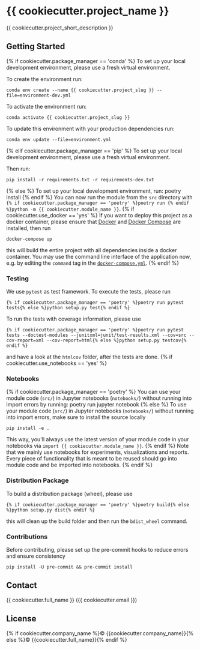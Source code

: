 # {{ cookiecutter.project_name }}

{{ cookiecutter.project_short_description }}

## Getting Started
{% if cookiecutter.package_manager == 'conda' %}
To set up your local development environment, please use a fresh virtual environment.

To create the environment run:

    conda env create --name {{ cookiecutter.project_slug }} --file=environment-dev.yml

To activate the environment run:

    conda activate {{ cookiecutter.project_slug }}

To update this environment with your production dependencies run:

    conda env update --file=environment.yml
{% elif cookiecutter.package_manager == 'pip' %}
To set up your local development environment, please use a fresh virtual environment.

Then run:

    pip install -r requirements.txt -r requirements-dev.txt
{% else %}
To set up your local development environment, run:
    poetry install
{% endif %}
You can now run the module from the `src` directory with `{% if cookiecutter.package_manager == 'poetry' %}poetry run {% endif %}python -m {{ cookiecutter.module_name }}`.
{% if cookiecutter.use_docker == 'yes' %}
If you want to deploy this project as a docker container, please ensure that [Docker](https://docs.docker.com/install/) and [Docker Compose](https://docs.docker.com/compose/install/) are installed, then run

    docker-compose up

this will build the entire project with all dependencies inside a docker container. You may use the command line interface of the application now, e.g. by editing the `command` tag in the [`docker-compose.yml`](./docker-compose.yml).
{% endif %}
### Testing

We use `pytest` as test framework. To execute the tests, please run

    {% if cookiecutter.package_manager == 'poetry' %}poetry run pytest tests{% else %}python setup.py test{% endif %}

To run the tests with coverage information, please use

    {% if cookiecutter.package_manager == 'poetry' %}poetry run pytest tests --doctest-modules --junitxml=junit/test-results.xml --cov=src --cov-report=xml --cov-report=html{% else %}python setup.py testcov{% endif %}

and have a look at the `htmlcov` folder, after the tests are done.
{% if cookiecutter.use_notebooks == 'yes' %}
### Notebooks
{% if cookiecutter.package_manager == 'poetry' %}
You can use your module code (`src/`) in Jupyter notebooks (`notebooks/`) without running into import errors by running:
    poetry run jupyter notebook
{% else %}
To use your module code (`src/`) in Jupyter notebooks (`notebooks/`) without running into import errors, make sure to install the source locally

    pip install -e .

This way, you'll always use the latest version of your module code in your notebooks via `import {{ cookiecutter.module_name }}`. 
{% endif %}
Note that we mainly use notebooks for experiments, visualizations and reports. Every piece of functionality that is meant to be reused should go into module code
and be imported into notebooks.
{% endif %}
### Distribution Package

To build a distribution package (wheel), please use

    {% if cookiecutter.package_manager == 'poetry' %}poetry build{% else %}python setup.py dist{% endif %}

this will clean up the build folder and then run the `bdist_wheel` command.

### Contributions

Before contributing, please set up the pre-commit hooks to reduce errors and ensure consistency

    pip install -U pre-commit && pre-commit install

## Contact

{{ cookiecutter.full_name }} ({{ cookiecutter.email }})

## License

{% if cookiecutter.company_name %}© {{cookiecutter.company_name}}{% else %}© {{cookiecutter.full_name}}{% endif %}
